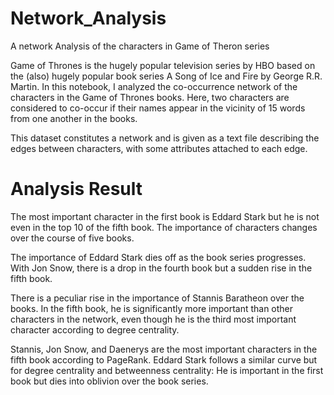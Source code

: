 # Network_Analysis
A network Analysis of the characters in Game of Theron series

Game of Thrones is the hugely popular television series by HBO based on the (also) hugely popular book series A Song of Ice and Fire by George R.R. Martin. In this notebook, I analyzed the co-occurrence network of the characters in the Game of Thrones books. Here, two characters are considered to co-occur if their names appear in the vicinity of 15 words from one another in the books.

This dataset constitutes a network and is given as a text file describing the edges between characters, with some attributes attached to each edge.

# Analysis Result

The most important character in the first book is Eddard Stark but he is not even in the top 10 of the fifth book. The importance of characters changes over the course of five books.

The importance of Eddard Stark dies off as the book series progresses. With Jon Snow, there is a drop in the fourth book but a sudden rise in the fifth book.

There is a peculiar rise in the importance of Stannis Baratheon over the books. In the fifth book, he is significantly more important than other characters in the network, even though he is the third most important character according to degree centrality.

Stannis, Jon Snow, and Daenerys are the most important characters in the fifth book according to PageRank. Eddard Stark follows a similar curve but for degree centrality and betweenness centrality: He is important in the first book but dies into oblivion over the book series.
